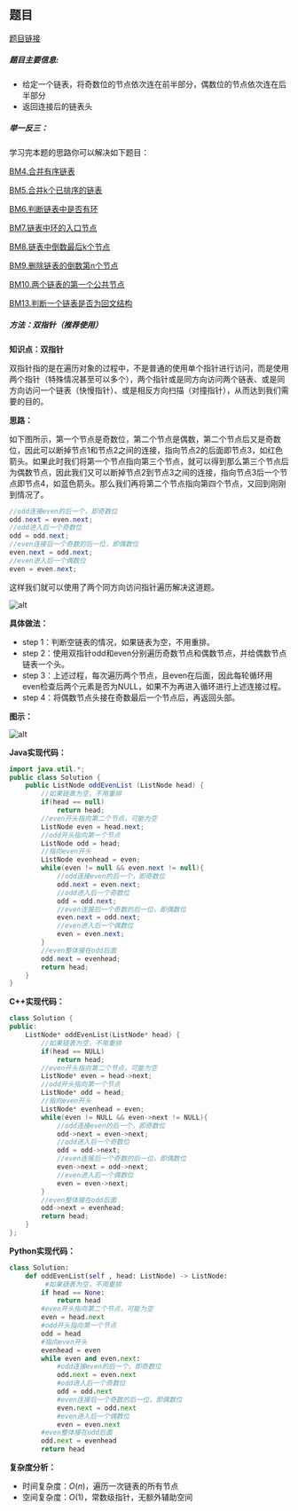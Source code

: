 ## 题目
[题目链接](https://www.nowcoder.com/practice/02bf49ea45cd486daa031614f9bd6fc3?tpId=295&tqId=1073463&sourceUrl=/exam/oj&channenl=wgithub&fromPut=wgithub)

##### 题目主要信息:
- 给定一个链表，将奇数位的节点依次连在前半部分，偶数位的节点依次连在后半部分
- 返回连接后的链表头

##### 举一反三：
学习完本题的思路你可以解决如下题目：

[BM4.合并有序链表](https://www.nowcoder.com/practice/a479a3f0c4554867b35356e0d57cf03d?tpId=295&sfm=html&channel=nowcoder)

[BM5.合并k个已排序的链表](https://www.nowcoder.com/practice/65cfde9e5b9b4cf2b6bafa5f3ef33fa6?tpId=295&sfm=html&channel=nowcoder)

[BM6.判断链表中是否有环](https://www.nowcoder.com/practice/650474f313294468a4ded3ce0f7898b9?tpId=295&sfm=html&channel=nowcoder)

[BM7.链表中环的入口节点](https://www.nowcoder.com/practice/6e630519bf86480296d0f1c868d425ad?tpId=295&sfm=html&channel=nowcoder)

[BM8.链表中倒数最后k个节点](https://www.nowcoder.com/practice/886370fe658f41b498d40fb34ae76ff9?tpId=295&sfm=html&channel=nowcoder)

[BM9.删除链表的倒数第n个节点](https://www.nowcoder.com/practice/f95dcdafbde44b22a6d741baf71653f6?tpId=295&sfm=html&channel=nowcoder)

[BM10.两个链表的第一个公共节点](https://www.nowcoder.com/practice/6ab1d9a29e88450685099d45c9e31e46?tpId=295&sfm=html&channel=nowcoder)

[BM13.判断一个链表是否为回文结构](https://www.nowcoder.com/practice/3fed228444e740c8be66232ce8b87c2f?tpId=295&sfm=html&channel=nowcoder)

##### 方法：双指针（推荐使用）

**知识点：双指针**

双指针指的是在遍历对象的过程中，不是普通的使用单个指针进行访问，而是使用两个指针（特殊情况甚至可以多个），两个指针或是同方向访问两个链表、或是同方向访问一个链表（快慢指针）、或是相反方向扫描（对撞指针），从而达到我们需要的目的。

**思路：**

如下图所示，第一个节点是奇数位，第二个节点是偶数，第二个节点后又是奇数位，因此可以断掉节点1和节点2之间的连接，指向节点2的后面即节点3，如红色箭头。如果此时我们将第一个节点指向第三个节点，就可以得到那么第三个节点后为偶数节点，因此我们又可以断掉节点2到节点3之间的连接，指向节点3后一个节点即节点4，如蓝色箭头。那么我们再将第二个节点指向第四个节点，又回到刚刚到情况了。

```java
//odd连接even的后一个，即奇数位
odd.next = even.next; 
//odd进入后一个奇数位
odd = odd.next; 
//even连接后一个奇数的后一位，即偶数位
even.next = odd.next; 
//even进入后一个偶数位
even = even.next; 
```

这样我们就可以使用了两个同方向访问指针遍历解决这道题。

![alt](https://uploadfiles.nowcoder.com/images/20220224/397721558_1645704700946/D2B5CA33BD970F64A6301FA75AE2EB22)


**具体做法：**

- step 1：判断空链表的情况，如果链表为空，不用重排。
- step 2：使用双指针odd和even分别遍历奇数节点和偶数节点，并给偶数节点链表一个头。
- step 3：上述过程，每次遍历两个节点，且even在后面，因此每轮循环用even检查后两个元素是否为NULL，如果不为再进入循环进行上述连接过程。
- step 4：将偶数节点头接在奇数最后一个节点后，再返回头部。

**图示：**

![alt](https://uploadfiles.nowcoder.com/images/20220224/397721558_1645705441346/A34EF0FDC48ECA4BA99BC8E5DEFA8448)

**Java实现代码：**
```java
import java.util.*;
public class Solution {
    public ListNode oddEvenList (ListNode head) {
        //如果链表为空，不用重排
        if(head == null) 
            return head;
        //even开头指向第二个节点，可能为空
        ListNode even = head.next; 
        //odd开头指向第一个节点
        ListNode odd = head; 
        //指向even开头
        ListNode evenhead = even; 
        while(even != null && even.next != null){
            //odd连接even的后一个，即奇数位
            odd.next = even.next; 
            //odd进入后一个奇数位
            odd = odd.next; 
            //even连接后一个奇数的后一位，即偶数位
            even.next = odd.next; 
            //even进入后一个偶数位
            even = even.next; 
        } 
        //even整体接在odd后面
        odd.next = evenhead; 
        return head;
    }
}
```
**C++实现代码：**
```cpp
class Solution {
public:
    ListNode* oddEvenList(ListNode* head) {
        //如果链表为空，不用重排
        if(head == NULL) 
            return head;
        //even开头指向第二个节点，可能为空
        ListNode* even = head->next; 
        //odd开头指向第一个节点
        ListNode* odd = head; 
        //指向even开头
        ListNode* evenhead = even; 
        while(even != NULL && even->next != NULL){ 
            //odd连接even的后一个，即奇数位
            odd->next = even->next; 
            //odd进入后一个奇数位
            odd = odd->next; 
            //even连接后一个奇数的后一位，即偶数位
            even->next = odd->next; 
            //even进入后一个偶数位
            even = even->next; 
        } 
        //even整体接在odd后面
        odd->next = evenhead; 
        return head;
    }
};
```
**Python实现代码：**
```python
class Solution:
    def oddEvenList(self , head: ListNode) -> ListNode:
         #如果链表为空，不用重排
        if head == None:
            return head
        #even开头指向第二个节点，可能为空
        even = head.next 
        #odd开头指向第一个节点
        odd = head 
        #指向even开头
        evenhead = even 
        while even and even.next:
            #odd连接even的后一个，即奇数位
            odd.next = even.next 
            #odd进入后一个奇数位
            odd = odd.next 
            #even连接后一个奇数的后一位，即偶数位
            even.next = odd.next 
            #even进入后一个偶数位
            even = even.next 
        #even整体接在odd后面
        odd.next = evenhead 
        return head
```
**复杂度分析：**
- 时间复杂度：$O(n)$，遍历一次链表的所有节点
- 空间复杂度：$O(1)$，常数级指针，无额外辅助空间